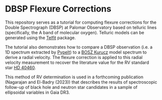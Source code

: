 # DBSP Flexure Corrections

This repository serves as a tutorial for computing flexure corrections for the Double Spectrograph (DBSP) at Palomar Observatory based on telluric lines (specifically, the A band of molecular oxygen). Telluric models can be generated using the <a href="https://telfit.readthedocs.io/en/latest/Tutorial.html">Telfit</a> package.

The tutorial also demonstrates how to compare a DBSP observation (i.e. a 1D spectrum extracted by <a href="https://pypeit.readthedocs.io/en/release/index.html">PypeIt</a>) to a <a href="https://archive.stsci.edu/hlsp/bosz/search.php">BOSZ Kurucz</a> model spectrum to derive a radial velocity. The flexure correction is applied to this radial velocity measurement to recover the literature value for the RV standard star <a href="http://simbad.u-strasbg.fr/simbad/sim-id?Ident=HD++40460">HD 40460</a>.

This method of RV determination is used in a forthcoming publication (Nagarajan and El-Badry (2023)) that describes the results of spectroscopic follow-up of black hole and neutron star candidates in a sample of ellipsoidal variables in Gaia DR3.
